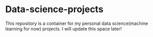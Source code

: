 # Data-science-projects


This repository is a container for my personal data science(machine learning for now) projects. I will update this space later!
